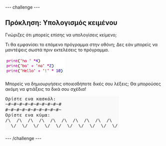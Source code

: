 \--- challenge \---

## Πρόκληση: Υπολογισμός κειμένου

Γνώριζες ότι μπορείς επίσης να υπολογίσεις κείμενο;

Τι θα εμφανίσει το επόμενο πρόγραμμα στην οθόνη; Δες εάν μπορείς να μαντέψεις σωστά πριν εκτελέσεις το πρόγραμμα.

![screenshot](images/me-text-calc.png)

Μπορείς να δημιουργήσεις οποιεσδήποτε δικές σου λέξεις; Θα μπορούσες ακόμη να φτιάξεις τα δικά σου σχέδια!

![screenshot](images/me-patterns.png)

\--- /challenge \---